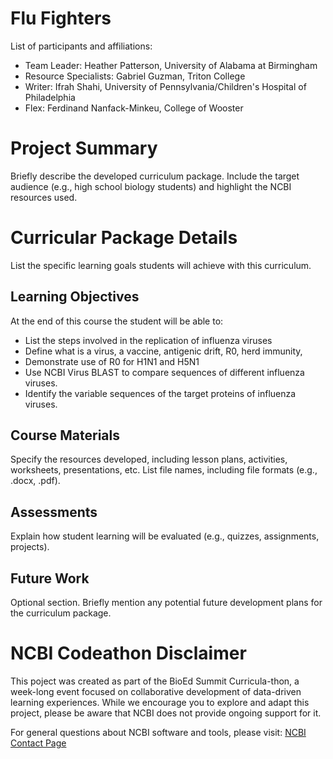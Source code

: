 # Flu Fighters

List of participants and affiliations:
- Team Leader: Heather Patterson, University of Alabama at Birmingham
- Resource Specialists: Gabriel Guzman, Triton College
- Writer: Ifrah Shahi, University of Pennsylvania/Children's Hospital of Philadelphia
- Flex: Ferdinand Nanfack-Minkeu, College of Wooster

# Project Summary
Briefly describe the developed curriculum package. Include the target audience (e.g., high school biology students) and highlight the NCBI resources used.

# Curricular Package Details
List the specific learning goals students will achieve with this curriculum.

## Learning Objectives
At the end of this course the student will be able to:
- List the steps involved in the replication of influenza viruses 
- Define what is a virus, a vaccine, antigenic drift, R0, herd immunity,
- Demonstrate use of R0 for H1N1 and H5N1
- Use NCBI Virus BLAST to compare sequences of different influenza viruses.
- Identify the variable sequences of the target proteins of influenza viruses.


## Course Materials
Specify the resources developed, including lesson plans, activities, worksheets, presentations, etc. List file names, including file formats (e.g., .docx, .pdf).

## Assessments
Explain how student learning will be evaluated (e.g., quizzes, assignments, projects).

## Future Work
Optional section. Briefly mention any potential future development plans for the curriculum package.

# NCBI Codeathon Disclaimer
This poject was created as part of the BioEd Summit Curricula-thon, a week-long event focused on collaborative development of data-driven learning experiences. While we encourage you to explore and adapt this project, please be aware that NCBI does not provide ongoing support for it.

For general questions about NCBI software and tools, please visit: [NCBI Contact Page](https://www.ncbi.nlm.nih.gov/home/about/contact/)

